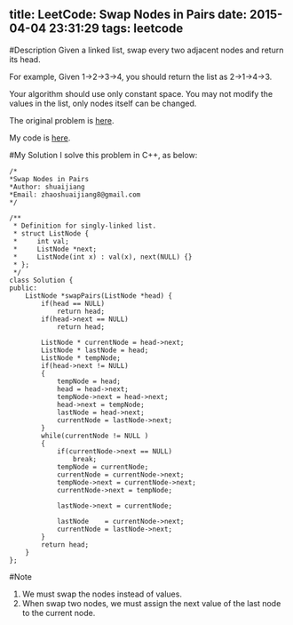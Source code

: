 title: LeetCode: Swap Nodes in Pairs
date: 2015-04-04 23:31:29
tags: leetcode
---

#Description
Given a linked list, swap every two adjacent nodes and return its head.

For example,
Given 1->2->3->4, you should return the list as 2->1->4->3.

Your algorithm should use only constant space. You may not modify the values in the list, only nodes itself can be changed.

The original problem is [here](https://leetcode.com/problems/swap-nodes-in-pairs/ "Problem").

My code is [here](https://github.com/shuaijiang/LeetCode/blob/master/SwapNodesInPairs.cpp "Code").

<!--more-->

#My Solution
I solve this problem in C++, as below:

	/*
	*Swap Nodes in Pairs
	*Author: shuaijiang
	*Email: zhaoshuaijiang8@gmail.com
	*/
	
	/**
	 * Definition for singly-linked list.
	 * struct ListNode {
	 *     int val;
	 *     ListNode *next;
	 *     ListNode(int x) : val(x), next(NULL) {}
	 * };
	 */
	class Solution {
	public:
	    ListNode *swapPairs(ListNode *head) {
	    	if(head == NULL)
	    		return head;
			if(head->next == NULL)
				return head;
			
	        ListNode * currentNode = head->next;
	        ListNode * lastNode = head;
	        ListNode * tempNode;
			if(head->next != NULL)
	        {
	        	tempNode = head;
	        	head = head->next;
	        	tempNode->next = head->next; 
	        	head->next = tempNode;
	        	lastNode = head->next;
	        	currentNode = lastNode->next;
	        }
	        while(currentNode != NULL )
	        {
	        	if(currentNode->next == NULL)
	        		break;
				tempNode = currentNode;
				currentNode = currentNode->next;
				tempNode->next = currentNode->next;
				currentNode->next = tempNode;
				
				lastNode->next = currentNode;
				
				lastNode    = currentNode->next;
				currentNode = lastNode->next;
	        }
	        return head;
	    }
	};


#Note

1. We must swap the nodes instead of values.
2. When swap two nodes, we must assign the next value of the last node to  the current node.